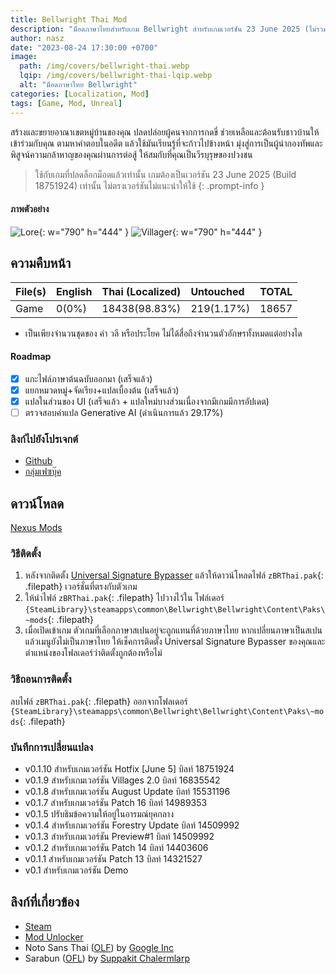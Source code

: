 ```yaml
---
title: Bellwright Thai Mod
description: "ม็อดภาษาไทยสำหรับเกม Bellwright สำหรับเกมเวอร์ชัน 23 June 2025 (ไม่รวมตัวปลดล็อกเกม)"
author: nasz
date: "2023-08-24 17:30:00 +0700"
image:
  path: /img/covers/bellwright-thai.webp
  lqip: /img/covers/bellwright-thai-lqip.webp
  alt: "ม็อดภาษาไทย Bellwright"
categories: [Localization, Mod]
tags: [Game, Mod, Unreal]
---
```


สร้างและขยายอาณาเขตหมู่บ้านของคุณ ปลดปล่อยผู้คนจากการกดขี่ ช่วยเหลือและต้อนรับชาวบ้านให้เข้าร่วมกับคุณ ตามหาคำตอบในอดีต แล้วใช้มันเรียนรู้ที่จะก้าวไปข้างหน้า มุ่งสู่การเป็นผู้นำกองทัพและพิสูจน์ความกล้าหาญของคุณผ่านการต่อสู้ ให้สมกับที่คุณเป็นวีรบุรุษของปวงชน

> ใช้กับเกมที่ปลดล็อกม็อดแล้วเท่านั้น เกมต้องเป็นเวอร์ชัน 23 June 2025 (Build 18751924) เท่านั้น ไม่ตรงเวอร์ชันไม่แนะนำให้ใช้
{: .prompt-info }

#### ภาพตัวอย่าง

![Lore](/img/contents/bellwright-thai/lore.webp){: w="790" h="444" }
![Villager](/img/contents/bellwright-thai/villager.webp){: w="790" h="444" }

## ความคืบหน้า

| File(s) | English    | Thai (Localized) | Untouched  | TOTAL |
| ------- | :--------- | :--------------- | :--------- | :---- |
| Game    |      0(0%) | 18438(98.83%)    | 219(1.17%) | 18657 |

- เป็นเพียงจำนวนชุดของ คำ วลี หรือประโยค ไม่ได้สื่อถึงจำนวนตัวอักษรทั้งหมดแต่อย่างได

#### Roadmap

- [x] แกะไฟล์ภาษาต้นฉบับออกมา (เสร็จแล้ว)
- [x] แยกหมวดหมู่+จัดเรียง+แปลเบื้องต้น (เสร็จแล้ว)
- [x] แปลในส่วนของ UI (เสร็จแล้ว + แปลใหม่บางส่วนเนื่องจากมีเกมมีการอัปเดต)
- [ ] ตรวจสอบคำแปล Generative AI (ดำเนินการแล้ว 29.17%)

### ลิงก์ไปยังโปรเจกต์

- [Github](https://github.com/Nasz/BellwrightThaiLocalization)
- [กลุ่มเฟซบุ๊ค](https://www.facebook.com/groups/1215435342455905)

## ดาวน์โหลด

[Nexus Mods](https://www.nexusmods.com/bellwright/mods/57)

### วิธีติดตั้ง

1. หลังจากติดตั้ง [Universal Signature Bypasser](https://www.nexusmods.com/bellwright/mods/100) แล้วให้ดาวน์โหลดไฟล์ `zBRThai.pak`{: .filepath} เวอร์ชั่นที่ตรงกับตัวเกม
2. ให้นำไฟล์ `zBRThai.pak`{: .filepath} ไปวางไว้ใน โฟล์เดอร์ `{SteamLibrary}\steamapps\common\Bellwright\Bellwright\Content\Paks\~mods`{: .filepath}
3. เมื่อเปิดเข้าเกม ตัวเกมที่เลือกภาษาสเปนอยู่จะถูกแทนที่ด้วยภาษาไทย หากเปลี่ยนภาษาเป็นสเปนแล้วเมนูยังไม่เป็นภาษาไทย ให้เช็คการติดตั้ง Universal Signature Bypasser ของคุณและตำแหน่งของโฟลเดอร์ว่าติดตั้งถูกต้องหรือไม่

### วิธีถอนการติดตั้ง

ลบไฟล์ `zBRThai.pak`{: .filepath} ออกจากโฟลเดอร์ `{SteamLibrary}\steamapps\common\Bellwright\Bellwright\Content\Paks\~mods`{: .filepath}

### บันทึกการเปลี่ยนแปลง

- v0.1.10 สำหรับเกมเวอร์ชัน Hotfix [June 5] บิลท์ 18751924
- v0.1.9 สำหรับเกมเวอร์ชัน Villages 2.0 บิลท์ 16835542
- v0.1.8 สำหรับเกมเวอร์ชัน August Update บิลท์ 15531196
- v0.1.7 สำหรับเกมเวอร์ชัน Patch 16 บิลท์ 14989353
- v0.1.5 ปรับธิมข้อความให้อยู่ในอารมณ์ยุคกลาง
- v0.1.4 สำหรับเกมเวอร์ชัน Forestry Update บิลท์ 14509992
- v0.1.3 สำหรับเกมเวอร์ชัน Preview#1 บิลท์ 14509992
- v0.1.2 สำหรับเกมเวอร์ชัน Patch 14 บิลท์ 14403606
- v0.1.1 สำหรับเกมเวอร์ชัน Patch 13 บิลท์ 14321527
- v0.1 สำหรับเกมเวอร์ชัน Demo

## ลิงก์ที่เกี่ยวข้อง

- [Steam](https://store.steampowered.com/app/1812450/)
- [Mod Unlocker](https://www.nexusmods.com/bellwright/mods/67)
- Noto Sans Thai ([OLF](https://scripts.sil.org/cms/scripts/page.php?site_id=nrsi&id=OFL)) by [Google Inc](https://fonts.google.com/noto/specimen/Noto+Sans+Thai/about)
- Sarabun ([OFL](https://scripts.sil.org/cms/scripts/page.php?site_id=nrsi&id=OFL)) by [Suppakit Chalermlarp](https://fonts.google.com/?query=Suppakit%20Chalermlarp)
